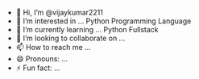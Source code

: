 - 👋 Hi, I’m @vijaykumar2211
- 👀 I’m interested in ... Python Programming Language
- 🌱 I’m currently learning ... Python Fullstack
- 💞️ I’m looking to collaborate on ...
- 📫 How to reach me ...
- 😄 Pronouns: ... 
- ⚡ Fun fact: ...

<!---
vijayku2211/vijayku2211 is a ✨ special ✨ repository because its `README.md` (this file) appears on your GitHub profile.
You can click the Preview link to take a look at your changes.
--->
